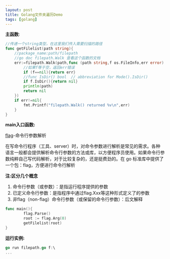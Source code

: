 ```yaml
---
layout: post
title: Golang文件夹遍历Demo
tags: [golang]
---
```


**主函数**:
```go
//传递一个string类型，在这里我们传入需要扫描的路径
func getFilelist(path string){
	//package_name:path/filepath
	//go doc filepath.Walk 查看这个函数的文档
	err:=filepath.Walk(path,func (path string,f os.FileInfo,err error) error {
		//如果f等于空，返回err错误
		if (f==nil){return err}
		//func IsDir() bool  // abbreviation for Mode().IsDir()
		if f.IsDir(){return nil}
		println(path)
		return nil
	})
	if err!=nil{
		fmt.Printf("filepath.Walk() returned %v\n",err)
	}
}
```
**main入口函数:**

[flag](https://books.studygolang.com/The-Golang-Standard-Library-by-Example/chapter13/13.1.html)-命令行参数解析

在写命令行程序（工具、server）时，对命令参数进行解析是常见的需求。各种语言一般都会提供解析命令行参数的方法或库，以方便程序员使用。如果命令行参数纯粹自己写代码解析，对于比较复杂的，还是挺费劲的。在 go 标准库中提供了一个包：flag，方便进行命令行解析

**注:区分几个概念**
1. 命令行参数（或参数）：是指运行程序提供的参数
2. 已定义命令行参数：是指程序中通过flag.Xxx等这种形式定义了的参数
3. 非flag（non-flag）命令行参数（或保留的命令行参数）：后文解释

```go
func main(){
        flag.Parse()
        root := flag.Arg(0)
        getFilelist(root)
}
```

**运行实例:**

```go
go run filepath.go f:\
...
```

